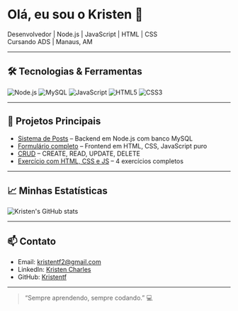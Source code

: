 # Olá, eu sou o Kristen 👋
Desenvolvedor | Node.js | JavaScript | HTML | CSS  
Cursando ADS | Manaus, AM  

---

## 🛠 Tecnologias & Ferramentas
![Node.js](https://img.shields.io/badge/Node.js-339933?style=for-the-badge&logo=node.js&logoColor=white)
![MySQL](https://img.shields.io/badge/MySQL-4479A1?style=for-the-badge&logo=mysql&logoColor=white)
![JavaScript](https://img.shields.io/badge/JavaScript-F7DF1E?style=for-the-badge&logo=javascript&logoColor=black)
![HTML5](https://img.shields.io/badge/HTML5-E34F26?style=for-the-badge&logo=html5&logoColor=white)
![CSS3](https://img.shields.io/badge/CSS3-1572B6?style=for-the-badge&logo=css3&logoColor=white)

---

## 📂 Projetos Principais
- [Sistema de Posts](https://github.com/Kristentf/cadastrar-posts) – Backend em Node.js com banco MySQL
- [Formulário completo](https://github.com/Kristentf/Formulario) – Frontend em HTML, CSS, JavaScript puro
- [CRUD](https://github.com/Kristentf/CRUD) – CREATE, READ, UPDATE, DELETE
- [Exercício com HTML, CSS e JS](https://github.com/Kristentf/exs-site-Curso-em-video-JS) – 4 exercícios completos


---

## 📈 Minhas Estatísticas
![Kristen's GitHub stats](https://github-readme-stats.vercel.app/api?username=Kristentf&show_icons=true&theme=radical)


---

## 📫 Contato
- Email: [kristentf2@gmail.com](mailto:kristentf2@gmail.com)
- LinkedIn: [Kristen Charles](https://www.linkedin.com/in/kristencharles)
- GitHub: [Kristentf](https://github.com/Kristentf)

---

> “Sempre aprendendo, sempre codando.” 💻
